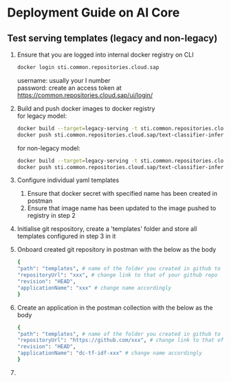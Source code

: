 # Deployment Guide on AI Core

## Test serving templates (legacy and non-legacy)
1. Ensure that you are logged into internal docker registry on CLI
    ```sh
    docker login sti.common.repositories.cloud.sap
    ```
    username: usually your I number\
    password: create an access token at https://common.repositories.cloud.sap/ui/login/

1. Build and push docker images to docker registry\
    for legacy model:
    ```sh
    docker build --target=legacy-serving -t sti.common.repositories.cloud.sap/text-classifier-inference-legacy .
    docker push sti.common.repositories.cloud.sap/text-classifier-inference-legacy:latest
    ```

    for non-legacy model:
    ```sh
    docker build --target=legacy-serving -t sti.common.repositories.cloud.sap/text-classifier-inference-legacy .
    docker push sti.common.repositories.cloud.sap/text-classifier-inference:latest
    ```

1. Configure individual yaml templates
    1. Ensure that docker secret with specified name has been created in postman
    1. Ensure that image name has been updated to the image pushed to registry in step 2

1. Initialise git respository, create a 'templates' folder and store all templates configured in step 3 in it

1. Onboard created git repository in postman with the below as the body
    ```sh
    {
    "path": "templates", # name of the folder you created in github to store templates
    "repositoryUrl": "xxx", # change link to that of your github repo
    "revision": "HEAD",
    "applicationName": "xxx" # change name accordingly
    }
    ```

1. Create an application in the postman collection with the below as the body
    ```sh
    {
    "path": "templates", # name of the folder you created in github to store templates
    "repositoryUrl": "https://github.com/xxx", # change link to that of your github repo
    "revision": "HEAD",
    "applicationName": "dc-tf-idf-xxx" # change name accordingly
    }
    ```

1. 